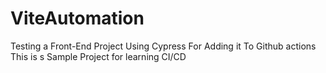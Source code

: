 # ViteAutomation
Testing a Front-End Project Using Cypress For Adding it To Github actions
This is s Sample Project for learning CI/CD
